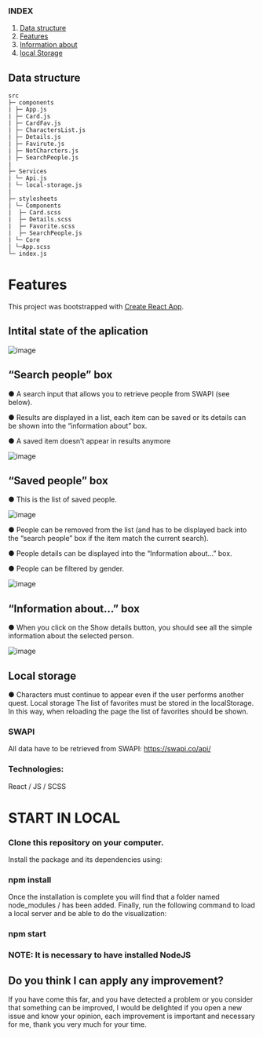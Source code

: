 

### INDEX

1. [Data structure](##Data-structure)
2. [Features](##Features)
3. [Information about](##Information-about)
4. [local Storage](##Local-Storage)


## Data structure
```
src
├─ components
| ├─ App.js
| ├─ Card.js
| ├─ CardFav.js
| ├─ CharactersList.js
| ├─ Details.js
| ├─ Favirute.js
| ├─ NotCharcters.js
| ├─ SearchPeople.js
|
├─ Services
| └─ Api.js
| └─ local-storage.js
|
├─ stylesheets
| └─ Components
|  ├─ Card.scss
|  ├─ Details.scss
|  ├─ Favorite.scss
|  ├─ SearchPeople.js
| └─ Core
| └─App.scss
└─ index.js

```

# Features

This project was bootstrapped with [Create React App](https://github.com/facebook/create-react-app).

## Intital state of the aplication
![image](https://user-images.githubusercontent.com/81588630/144421447-a21dd7b3-870c-479f-bfcd-a2da65b8be02.png)


## “Search people” box
● A search input that allows you to retrieve people from SWAPI (see below).

● Results are displayed in a list, each item can be saved or its details can be
shown into the “information about” box.

● A saved item doesn’t appear in results anymore

![image](https://user-images.githubusercontent.com/81588630/144421545-b441ee22-2853-4dba-844f-d6c9615b04d1.png)

## “Saved people” box
● This is the list of saved people.

![image](https://user-images.githubusercontent.com/81588630/144421851-27251bd5-0661-47f5-b018-74edd800742f.png)

● People can be removed from the list (and has to be displayed back into the
“search people” box if the item match the current search).

● People details can be displayed into the “Information about...” box.

● People can be filtered by gender.

![image](https://user-images.githubusercontent.com/81588630/144421979-cd016e2f-d39a-4a79-8b61-9e34c599167a.png)


## “Information about...” box
●  When you click on the Show details button, you should see all the simple information about the selected person.

![image](https://user-images.githubusercontent.com/81588630/146383600-382bf493-f478-4f29-a177-57a4bd0545c4.png)


## Local storage
●  Characters must continue to appear even if the user performs another quest.
Local storage The list of favorites must be stored in the localStorage. 
In this way, when reloading the page the list of favorites should be shown.


### SWAPI
All data have to be retrieved from SWAPI: https://swapi.co/api/ 

### Technologies:
React / JS / SCSS

# START IN LOCAL

### Clone this repository on your computer.

Install the package and its dependencies using:

### npm install

Once the installation is complete you will find that a folder named node_modules / has been added.
Finally, run the following command to load a local server and be able to do the visualization:

### npm start

### NOTE: It is necessary to have installed NodeJS



## Do you think I can apply any improvement?

If you have come this far, and you have detected a problem or you consider that something can be improved, I would be delighted if you open a new issue and know your opinion, each improvement is important and necessary for me, thank you very much for your time.
